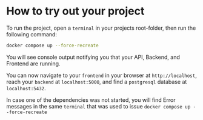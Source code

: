 # How to try out your project

To run the project, open a `terminal` in your projects root-folder, then run the following command:
```bash
docker compose up --force-recreate
```

You will see console output notifying you that your API, Backend, and Frontend are running.

You can now navigate to your `frontend` in your browser at `http://localhost`, reach your `backend` at `localhost:5000`, and find a `postgresql` database at `localhost:5432`.

In case one of the dependencies was not started, you will find Error messages in the same `terminal` that was used to issue `docker compose up --force-recreate`